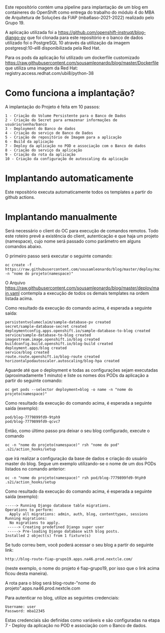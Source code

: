 Este repositório contém uma pipeline para implantação de um blog em containeres do OpenShift como entrega do trabalho do módulo 4 do MBA de Arquitetura de Soluções da FIAP (mba6aso-2021-2022) realizado pelo Grupo 19.

A aplicação utilizada foi a https://github.com/openshift-instruqt/blog-django-py que foi clonada para este repositório e o banco de dados utilizado foi o PostgreSQL 10 através da utilização da imagem postgresql:10-el8 disponibilizada pela Red Hat.

Para os pods da aplicação foi utilizado um dockerfile customizado https://raw.githubusercontent.com/sousamleonardo/blog/master/Dockerfile que utiliza uma imagem da Red Hat: registry.access.redhat.com/ubi8/python-38

# Como funciona a implantação?

A implantação do Projeto é feita em 10 passos:

```
1 - Criação do Volume Persistente para o Banco de Dados
2 - Criação do Secret para armazenar informações de usuário/senha/banco
3 - Deployment do Banco de dados
4 - Criação do serviço de Banco de Dados
5 - Criação de repositório de Imagem para a aplicação
6 - Build da aplicação
7 - Deploy da aplicação no POD e associação com o Banco de dados
8 - Criação do serviço da aplicação
9 - Criação da rota da aplicação
10 - Criação da configuração de autoscaling da aplicação

```
# Implantando automaticamente

Este repositório executa automaticamente todos os templates a partir do github actions.


# Implantando manualmente

Será necessário o client do OC para execução de comandos remotos. Todo este roteiro prevê a existência do client, autenticação e que haja um projeto (namespace), cujo nome será passado como parâmetro em alguns comandos abaixo.

O primeiro passo será executar o seguinte comando:

```
oc create -f https://raw.githubusercontent.com/sousamleonardo/blog/master/deploy/main.yaml -n "nome do projeto(namespace)"
```

O Arquivo https://raw.githubusercontent.com/sousamleonardo/blog/master/deploy/main.yaml contempla a execução de todos os demais templates na ordem listada acima.

Como resultado da execução do comando acima, é esperada a seguinte saída:

```
persistentvolumeclaim/sample-database-pv created
secret/sample-database-secret created
deploymentconfig.apps.openshift.io/sample-database-to-blog created
service/sample-database-to-blog created
imagestream.image.openshift.io/blog created
buildconfig.build.openshift.io/blog-build created
deployment.apps/blog created
service/blog created
route.route.openshift.io/blog-route created
horizontalpodautoscaler.autoscaling/blog-hpa created
```
Aguarde até que o deployment e todas as configurações sejam executadas (aproximadamente 1 minuto) e liste os nomes dos PODs da aplicação a partir do seguinte comando:

```
oc get pods --selector deployment=blog -o name -n "nome do projeto(namespace)"
```

Como resultado da execução do comando acima, é esperada a seguinte saída (exemplo):

```
pod/blog-7779899fd9-9tph9
pod/blog-7779899fd9-qcvc7
```

Então, como último passo pra deixar o seu blog configurado, execute o comando 

```
oc -n "nome do projeto(namespace)" rsh "nome do pod" .s2i/action_hooks/setup
``` 

que irá realizar a configuração da base de dados e criação do usuário master do blog. Segue um exemplo utilizando-se o nome de um dos PODs listados no comando anterior:

```
oc -n "nome do projeto(namespace)" rsh pod/blog-7779899fd9-9tph9 .s2i/action_hooks/setup
```

Como resultado da execução do comando acima, é esperada a seguinte saída (exemplo):

```
-----> Running Django database table migrations.
Operations to perform:
  Apply all migrations: admin, auth, blog, contenttypes, sessions
Running migrations:
  No migrations to apply.
 -----> Creating predefined Django super user
 -----> Pre-loading Django database with blog posts.
Installed 2 object(s) from 1 fixture(s)
```

Se tudo correu bem, você poderá acessar o seu blog a partir do seguinte link:

```
http://blog-route-fiap-grupo19.apps.na46.prod.nextcle.com/
```

(neste exemplo, o nome do projeto é fiap-grupo19, por isso que o link acima ficou desta maneira).

A rota para o blog será blog-route-"nome do projeto".apps.na46.prod.nextcle.com

Para autenticar no blog, utilize as seguintes credenciais:

```
Username: user
Password: mba12345
```

Estas credenciais são definidas como variáveis e são configuradas na etapa 7 - Deploy da aplicação no POD e associação com o Banco de dados.
